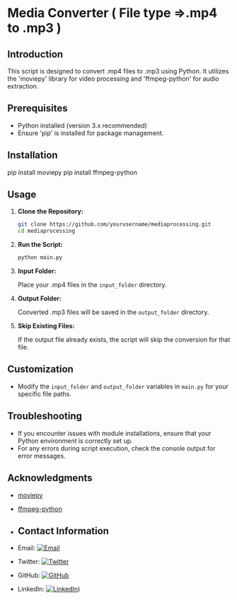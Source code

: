 
# Media Converter ( File type =>.mp4 to .mp3 )

## Introduction 

This script is designed to convert .mp4 files to .mp3 using Python. It utilizes the 'moviepy' library for video processing and 'ffmpeg-python' for audio extraction.

## Prerequisites

- Python installed (version 3.x recommended)
- Ensure 'pip' is installed for package management.

## Installation

pip install moviepy
pip install ffmpeg-python


## Usage

1. **Clone the Repository:**

   ```bash
   git clone https://github.com/yourusername/mediaprocessing.git
   cd mediaprocessing
   ```

2. **Run the Script:**

   ```bash
   python main.py
   ```

3. **Input Folder:**

   Place your .mp4 files in the `input_folder` directory.

4. **Output Folder:**

   Converted .mp3 files will be saved in the `output_folder` directory.

5. **Skip Existing Files:**

   If the output file already exists, the script will skip the conversion for that file.

## Customization

- Modify the `input_folder` and `output_folder` variables in `main.py` for your specific file paths.

## Troubleshooting

- If you encounter issues with module installations, ensure that your Python environment is correctly set up.
- For any errors during script execution, check the console output for error messages.

## Acknowledgments

- [moviepy](https://zulko.github.io/moviepy/)
- [ffmpeg-python](https://github.com/kkroening/ffmpeg-python)

- ## Contact Information

- Email: [![Email](https://img.shields.io/badge/Email-nikhilbroo%40hotmail.com-blue)](mailto:nikhilbroo@hotmail.com)
- Twitter: [![Twitter](https://img.shields.io/badge/Twitter-%40karnikhil-blue)](https://twitter.com/karnikhil90)
- GitHub: [![GitHub](https://img.shields.io/badge/GitHub-%40Karnikhil90-green)](https://github.com/Karnikhil90)
- LinkedIn: [![LinkedIn](https://img.shields.io/badge/LinkedIn-Nikhil%20Karmakar-blue)](https://www.linkedin.com/in/karnikhil90/))


